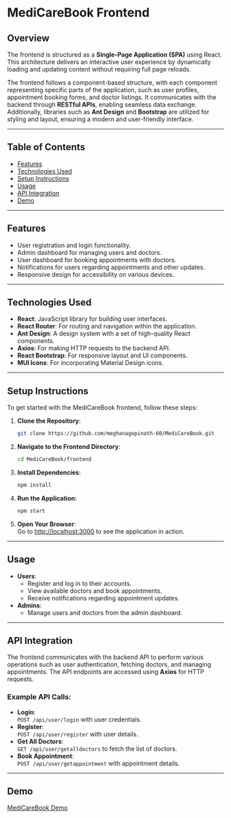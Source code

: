 # MediCareBook Frontend

## Overview  
The frontend is structured as a **Single-Page Application (SPA)** using React. This architecture delivers an interactive user experience by dynamically loading and updating content without requiring full page reloads.  

The frontend follows a component-based structure, with each component representing specific parts of the application, such as user profiles, appointment booking forms, and doctor listings. It communicates with the backend through **RESTful APIs**, enabling seamless data exchange. Additionally, libraries such as **Ant Design** and **Bootstrap** are utilized for styling and layout, ensuring a modern and user-friendly interface.

---

## Table of Contents  
- [Features](#features)  
- [Technologies Used](#technologies-used)  
- [Setup Instructions](#setup-instructions)  
- [Usage](#usage)  
- [API Integration](#api-integration)  
- [Demo](#demo)  

---

## Features  
- User registration and login functionality.  
- Admin dashboard for managing users and doctors.  
- User dashboard for booking appointments with doctors.  
- Notifications for users regarding appointments and other updates.  
- Responsive design for accessibility on various devices.  

---

## Technologies Used  
- **React**: JavaScript library for building user interfaces.  
- **React Router**: For routing and navigation within the application.  
- **Ant Design**: A design system with a set of high-quality React components.  
- **Axios**: For making HTTP requests to the backend API.  
- **React Bootstrap**: For responsive layout and UI components.  
- **MUI Icons**: For incorporating Material Design icons.  

---

## Setup Instructions  
To get started with the MediCareBook frontend, follow these steps:

1. **Clone the Repository**:  
    ```bash
    git clone https://github.com/meghanagopinath-60/MediCareBook.git
    ```
2. **Navigate to the Frontend Directory**:  
    ```bash
    cd MediCareBook/frontend
    ```
3. **Install Dependencies**:  
    ```bash
    npm install
    ```
4. **Run the Application**:  
    ```bash
    npm start
    ```
5. **Open Your Browser**:  
   Go to [http://localhost:3000](http://localhost:3000) to see the application in action.

---

## Usage  
- **Users**:  
  - Register and log in to their accounts.  
  - View available doctors and book appointments.  
  - Receive notifications regarding appointment updates.  
- **Admins**:  
  - Manage users and doctors from the admin dashboard.  

---

## API Integration  
The frontend communicates with the backend API to perform various operations such as user authentication, fetching doctors, and managing appointments. The API endpoints are accessed using **Axios** for HTTP requests.

### Example API Calls:  
- **Login**:  
    `POST /api/user/login` with user credentials.  
- **Register**:  
    `POST /api/user/register` with user details.  
- **Get All Doctors**:  
    `GET /api/user/getalldoctors` to fetch the list of doctors.  
- **Book Appointment**:  
    `POST /api/user/getappointment` with appointment details.  

---

## Demo  
[MediCareBook Demo](https://drive.google.com/file/d/1-RSa2yp2xc60g5JZwF6f-A63LTF0OhFP/view)

